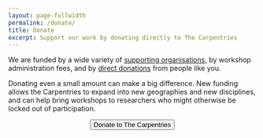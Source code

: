 ```yaml
---
layout: page-fullwidth
permalink: /donate/
title: Donate
excerpt: Support our work by donating directly to The Carpentries
---
```

<p>
  We are funded by a wide variety of <a href="{{site.baseurl}}/members/">supporting organisations</a>,
  by workshop administration fees,
  and by <a href="https://carpentries.wedid.it">direct donations</a>
  from people like you.</p>
  
 <p>Donating even a small amount can make a big difference. New funding allows the Carpentries to expand into new geographies and new disciplines, and can help bring workshops to researchers who might otherwise be locked out of participation.
 
</p>
<div align="center">
  <a href="https://carpentries.wedid.it">
    <button class="btn">
      Donate to The Carpentries
    </button>
</div>
